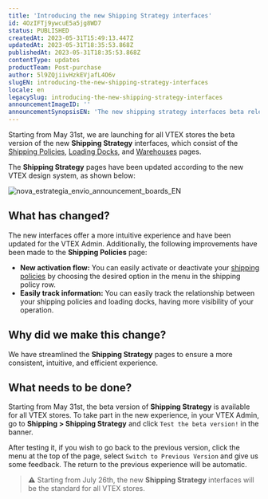 ```yaml
---
title: 'Introducing the new Shipping Strategy interfaces'
id: 4OzIFTj9ywcuE5a5jg8WD7
status: PUBLISHED
createdAt: 2023-05-31T15:49:13.447Z
updatedAt: 2023-05-31T18:35:53.868Z
publishedAt: 2023-05-31T18:35:53.868Z
contentType: updates
productTeam: Post-purchase
author: 5l9ZQjiivHzkEVjafL4O6v
slugEN: introducing-the-new-shipping-strategy-interfaces
locale: en
legacySlug: introducing-the-new-shipping-strategy-interfaces
announcementImageID: ''
announcementSynopsisEN: 'The new shipping strategy interfaces beta release.'
---
```


Starting from May 31st, we are launching for all VTEX stores the beta version of the new **Shipping Strategy** interfaces, which consist of the [Shipping Policies](https://help.vtex.com/en/tutorial/politica-de-envio--tutorials_140), [Loading Docks](https://help.vtex.com/en/tutorial/doca--5DY8xHEjOLYDVL41Urd5qj), and [Warehouses](https://help.vtex.com/en/tutorial/estoque--6oIxvsVDTtGpO7y6zwhGpb) pages.

The **Shipping Strategy** pages have been updated according to the new VTEX design system, as shown below:

![nova_estrategia_envio_announcement_boards_EN](https://raw.githubusercontent.com/vtexdocs/help-center-content/refs/heads/main/docs/en/announcements/2023/introducing-the-new-shipping-strategy-interfaces_1.png)

## What has changed?

The new interfaces offer a more intuitive experience and have been updated for the VTEX Admin. Additionally, the following improvements have been made to the **Shipping Policies** page:

* **New activation flow:** You can easily activate or deactivate your [shipping policies](https://help.vtex.com/en/tutorial/politica-de-envio--tutorials_140) by choosing the desired option in the menu <i class="fas fa-ellipsis-v"></i> in the shipping policy row.
* **Easily track information:** You can easily track the relationship between your shipping policies and loading docks, having more visibility of your operation.

## Why did we make this change?

We have streamlined the **Shipping Strategy** pages to ensure a more consistent, intuitive, and efficient experience.

## What needs to be done?

Starting from May 31st, the beta version of **Shipping Strategy** is available for all VTEX stores. To take part in the new experience, in your VTEX Admin, go to **Shipping > Shipping Strategy** and click `Test the beta version!` in the banner.

After testing it, if you wish to go back to the previous version, click the menu <i class="fas fa-ellipsis-v"></i> at the top of the page, select `Switch to Previous Version` and give us some feedback. The return to the previous experience will be automatic.

> ⚠️ Starting from July 26th, the new **Shipping Strategy** interfaces will be the standard for all VTEX stores.


